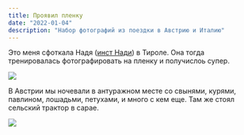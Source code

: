 ```yaml
---
title: Проявил пленку
date: "2022-01-04"
description: "Набор фотографий из поездки в Австрию и Италию"
---
```


Это меня сфоткала Надя (<a href="https://www.instagram.com/nadytsegelnik" target="_blank" rel="noreferrer">инст Нади</a>) в Тироле. Она тогда тренировалась фотографировать на пленку и получислоь супер.

<a href="https://dl.dropboxusercontent.com/s/2cv5wqhy01idler/image%20compressed.jpeg?dl=0" target="_blank" rel="noreferrer">
    <img src="https://dl.dropboxusercontent.com/s/e66tyi043dd7k47/image%20preview.jpeg?dl=0"/>
</a>

В Австрии мы ночевали в антуражном месте со свынями, курями, павлином, лошадьми, петухами, и много с кем еще. Там же стоял сельский трактор в сарае.

<a href="https://dl.dropboxusercontent.com/s/ax4m6q41f5sm7vh/village%20vibe%20raw-min.jpeg?dl=0" target="_blank" rel="noreferrer">
    <img src="https://dl.dropboxusercontent.com/s/c7zew5axk5o2gfw/Optimized-village%20vibe%20raw-min.jpeg?dl=0"/>
</a>